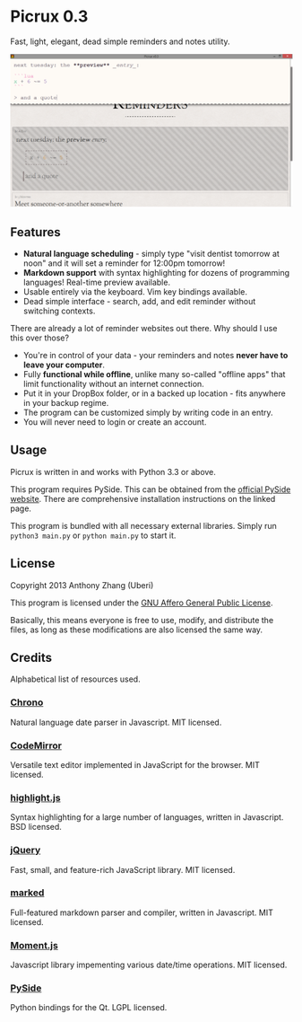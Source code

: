 Picrux 0.3
==========
Fast, light, elegant, dead simple reminders and notes utility.

![Screenshot](Screenshot.png)

Features
--------

* **Natural language scheduling** - simply type "visit dentist tomorrow at noon" and it will set a reminder for 12:00pm tomorrow!
* **Markdown support** with syntax highlighting for dozens of programming languages! Real-time preview available.
* Usable entirely via the keyboard. Vim key bindings available.
* Dead simple interface - search, add, and edit reminder without switching contexts.

There are already a lot of reminder websites out there. Why should I use this over those?

* You're in control of your data - your reminders and notes **never have to leave your computer**.
* Fully **functional while offline**, unlike many so-called "offline apps" that limit functionality without an internet connection.
* Put it in your DropBox folder, or in a backed up location - fits anywhere in your backup regime.
* The program can be customized simply by writing code in an entry.
* You will never need to login or create an account.

Usage
-----

Picrux is written in and works with Python 3.3 or above.

This program requires PySide. This can be obtained from the [official PySide website](http://qt-project.org/wiki/Get-PySide). There are comprehensive installation instructions on the linked page.

This program is bundled with all necessary external libraries. Simply run `python3 main.py` or `python main.py` to start it.

License
-------
Copyright 2013 Anthony Zhang (Uberi)

This program is licensed under the [GNU Affero General Public License](http://www.gnu.org/licenses/agpl-3.0.html).

Basically, this means everyone is free to use, modify, and distribute the files, as long as these modifications are also licensed the same way.

Credits
-------
Alphabetical list of resources used.

### [Chrono](https://github.com/wanasit/chrono)
Natural language date parser in Javascript. MIT licensed.

### [CodeMirror](http://codemirror.net/)
Versatile text editor implemented in JavaScript for the browser. MIT licensed.

### [highlight.js](http://highlightjs.org/)
Syntax highlighting for a large number of languages, written in Javascript. BSD licensed.

### [jQuery](http://jquery.com/)
Fast, small, and feature-rich JavaScript library. MIT licensed.

### [marked](https://github.com/chjj/marked)
Full-featured markdown parser and compiler, written in Javascript. MIT licensed.

### [Moment.js](http://momentjs.com/)
Javascript library impementing various date/time operations. MIT licensed.

### [PySide](http://qt-project.org/wiki/PySide)
Python bindings for the Qt. LGPL licensed.